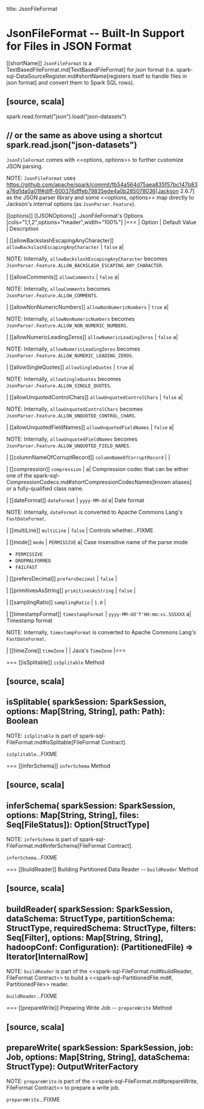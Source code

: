 title: JsonFileFormat

# JsonFileFormat -- Built-In Support for Files in JSON Format

[[shortName]]
`JsonFileFormat` is a TextBasedFileFormat.md[TextBasedFileFormat] for *json* format (i.e. spark-sql-DataSourceRegister.md#shortName[registers itself to handle files in json format] and convert them to Spark SQL rows).

[source, scala]
----
spark.read.format("json").load("json-datasets")

// or the same as above using a shortcut
spark.read.json("json-datasets")
----

`JsonFileFormat` comes with <<options, options>> to further customize JSON parsing.

NOTE: `JsonFileFormat` uses https://github.com/apache/spark/commit/fb54a564d75aea835f57bc147b83a76d1da0a01f#diff-600376dffeb79835ede4a0b285078036[Jackson 2.6.7] as the JSON parser library and some <<options, options>> map directly to Jackson's internal options (as `JsonParser.Feature`).

[[options]]
[[JSONOptions]]
.JsonFileFormat's Options
[cols="1,1,2",options="header",width="100%"]
|===
| Option
| Default Value
| Description

| [[allowBackslashEscapingAnyCharacter]] `allowBackslashEscapingAnyCharacter`
| `false`
a|

NOTE: Internally, `allowBackslashEscapingAnyCharacter` becomes `JsonParser.Feature.ALLOW_BACKSLASH_ESCAPING_ANY_CHARACTER`.

| [[allowComments]] `allowComments`
| `false`
a|

NOTE: Internally, `allowComments` becomes `JsonParser.Feature.ALLOW_COMMENTS`.

| [[allowNonNumericNumbers]] `allowNonNumericNumbers`
| `true`
a|

NOTE: Internally, `allowNonNumericNumbers` becomes `JsonParser.Feature.ALLOW_NON_NUMERIC_NUMBERS`.

| [[allowNumericLeadingZeros]] `allowNumericLeadingZeros`
| `false`
a|

NOTE: Internally, `allowNumericLeadingZeros` becomes `JsonParser.Feature.ALLOW_NUMERIC_LEADING_ZEROS`.

| [[allowSingleQuotes]] `allowSingleQuotes`
| `true`
a|

NOTE: Internally, `allowSingleQuotes` becomes `JsonParser.Feature.ALLOW_SINGLE_QUOTES`.

| [[allowUnquotedControlChars]] `allowUnquotedControlChars`
| `false`
a|

NOTE: Internally, `allowUnquotedControlChars` becomes `JsonParser.Feature.ALLOW_UNQUOTED_CONTROL_CHARS`.

| [[allowUnquotedFieldNames]] `allowUnquotedFieldNames`
| `false`
a|

NOTE: Internally, `allowUnquotedFieldNames` becomes `JsonParser.Feature.ALLOW_UNQUOTED_FIELD_NAMES`.

| [[columnNameOfCorruptRecord]] `columnNameOfCorruptRecord`
|
|

| [[compression]] `compression`
|
a| Compression codec that can be either one of the spark-sql-CompressionCodecs.md#shortCompressionCodecNames[known aliases] or a fully-qualified class name.

| [[dateFormat]] `dateFormat`
| `yyyy-MM-dd`
a| Date format

NOTE: Internally, `dateFormat` is converted to Apache Commons Lang's `FastDateFormat`.

| [[multiLine]] `multiLine`
| `false`
| Controls whether...FIXME

| [[mode]] `mode`
| `PERMISSIVE`
a| Case insensitive name of the parse mode

* `PERMISSIVE`
* `DROPMALFORMED`
* `FAILFAST`

| [[prefersDecimal]] `prefersDecimal`
| `false`
|

| [[primitivesAsString]] `primitivesAsString`
| `false`
|

| [[samplingRatio]] `samplingRatio`
| `1.0`
|

| [[timestampFormat]] `timestampFormat`
| `yyyy-MM-dd'T'HH:mm:ss.SSSXXX`
a| Timestamp format

NOTE: Internally, `timestampFormat` is converted to Apache Commons Lang's `FastDateFormat`.

| [[timeZone]] `timeZone`
|
| Java's `TimeZone`
|===

=== [[isSplitable]] `isSplitable` Method

[source, scala]
----
isSplitable(
  sparkSession: SparkSession,
  options: Map[String, String],
  path: Path): Boolean
----

NOTE: `isSplitable` is part of spark-sql-FileFormat.md#isSplitable[FileFormat Contract].

`isSplitable`...FIXME

=== [[inferSchema]] `inferSchema` Method

[source, scala]
----
inferSchema(
  sparkSession: SparkSession,
  options: Map[String, String],
  files: Seq[FileStatus]): Option[StructType]
----

NOTE: `inferSchema` is part of spark-sql-FileFormat.md#inferSchema[FileFormat Contract].

`inferSchema`...FIXME

=== [[buildReader]] Building Partitioned Data Reader -- `buildReader` Method

[source, scala]
----
buildReader(
  sparkSession: SparkSession,
  dataSchema: StructType,
  partitionSchema: StructType,
  requiredSchema: StructType,
  filters: Seq[Filter],
  options: Map[String, String],
  hadoopConf: Configuration): (PartitionedFile) => Iterator[InternalRow]
----

NOTE: `buildReader` is part of the <<spark-sql-FileFormat.md#buildReader, FileFormat Contract>> to build a <<spark-sql-PartitionedFile.md#, PartitionedFile>> reader.

`buildReader`...FIXME

=== [[prepareWrite]] Preparing Write Job -- `prepareWrite` Method

[source, scala]
----
prepareWrite(
  sparkSession: SparkSession,
  job: Job,
  options: Map[String, String],
  dataSchema: StructType): OutputWriterFactory
----

NOTE: `prepareWrite` is part of the <<spark-sql-FileFormat.md#prepareWrite, FileFormat Contract>> to prepare a write job.

`prepareWrite`...FIXME
